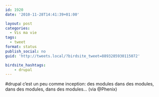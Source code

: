 ```yaml
---
id: 1920
date: '2010-11-28T14:41:39+01:00'

layout: post
categories:
  - Vis ma vie
tags:
  - tweet
format: status
publish_social: no
guid: 'http://tweets.local/?birdsite_tweet=8893285930115072'

birdsite_hashtags:
    - drupal
---
```


\#drupal c’est un peu comme inception: des modules dans des modules, dans des modules, dans des modules… (via @Phenix)